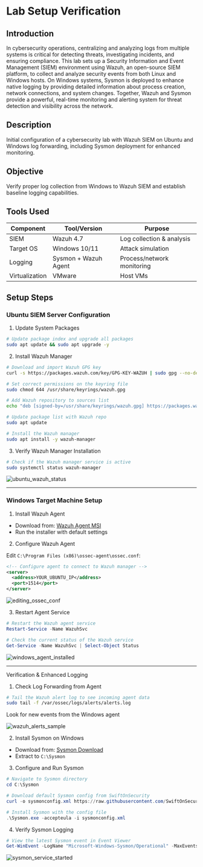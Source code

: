 # Lab Setup Verification

## Introduction
In cybersecurity operations, centralizing and analyzing logs from multiple systems is critical for detecting threats, investigating incidents, and ensuring compliance. This lab sets up a Security Information and Event Management (SIEM) environment using Wazuh, an open-source SIEM platform, to collect and analyze security events from both Linux and Windows hosts. On Windows systems, Sysmon is deployed to enhance native logging by providing detailed information about process creation, network connections, and system changes. Together, Wazuh and Sysmon provide a powerful, real-time monitoring and alerting system for threat detection and visibility across the network.


## Description  
Initial configuration of a cybersecurity lab with Wazuh SIEM on Ubuntu and Windows log forwarding, including Sysmon deployment for enhanced monitoring.

## Objective  
Verify proper log collection from Windows to Wazuh SIEM and establish baseline logging capabilities.

## Tools Used
| Component       | Tool/Version         | Purpose                        |
|-----------------|----------------------|--------------------------------|
| SIEM            | Wazuh 4.7            | Log collection & analysis      |
| Target OS       | Windows 10/11        | Attack simulation              |
| Logging         | Sysmon + Wazuh Agent | Process/network monitoring     |
| Virtualization  | VMware               | Host VMs                       |


## Setup Steps

### Ubuntu SIEM Server Configuration

1. Update System Packages

```bash
# Update package index and upgrade all packages
sudo apt update && sudo apt upgrade -y
```

2. Install Wazuh Manager

```bash
# Download and import Wazuh GPG key
curl -s https://packages.wazuh.com/key/GPG-KEY-WAZUH | sudo gpg --no-default-keyring --keyring gnupg-ring:/usr/share/keyrings/wazuh.gpg --import
```

```bash
# Set correct permissions on the keyring file
sudo chmod 644 /usr/share/keyrings/wazuh.gpg
```

```bash
# Add Wazuh repository to sources list
echo "deb [signed-by=/usr/share/keyrings/wazuh.gpg] https://packages.wazuh.com/4.x/apt/ stable main" | sudo tee -a /etc/apt/sources.list.d/wazuh.list
```

```bash
# Update package list with Wazuh repo
sudo apt update
```

```bash
# Install the Wazuh manager
sudo apt install -y wazuh-manager
```

3. Verify Wazuh Manager Installation

```bash
# Check if the Wazuh manager service is active
sudo systemctl status wazuh-manager
```

 ![ubuntu_wazuh_status](https://github.com/user-attachments/assets/c47970d5-d383-4fc3-8ddc-5c7baa1274f0)
 
---

### Windows Target Machine Setup

1. Install Wazuh Agent

- Download from: [Wazuh Agent MSI](https://packages.wazuh.com/4.x/windows/wazuh-agent-4.7.2-1.msi)
- Run the installer with default settings

2. Configure Wazuh Agent

Edit `C:\Program Files (x86)\ossec-agent\ossec.conf`:

```xml
<!-- Configure agent to connect to Wazuh manager -->
<server>
  <address>YOUR_UBUNTU_IP</address>
  <port>1514</port>
</server>
```

![editing_ossec_conf](https://github.com/user-attachments/assets/2dc218d4-8d26-4915-a162-e1923f85dd36)


3. Restart Agent Service

```powershell
# Restart the Wazuh agent service
Restart-Service -Name WazuhSvc
```

```powershell
# Check the current status of the Wazuh service
Get-Service -Name WazuhSvc | Select-Object Status
```

 ![windows_agent_installed](https://github.com/user-attachments/assets/7a17bec2-2b27-45a2-8e6b-492602ad6c14)
 
---

Verification & Enhanced Logging

1. Check Log Forwarding from Agent

```bash
# Tail the Wazuh alert log to see incoming agent data
sudo tail -f /var/ossec/logs/alerts/alerts.log
```
Look for new events from the Windows agent

![wazuh_alerts_sample](https://github.com/user-attachments/assets/26d15d4e-6b0c-4ff7-98c0-0d6d14e13701)


2. Install Sysmon on Windows

- Download from: [Sysmon Download](https://learn.microsoft.com/en-us/sysinternals/downloads/sysmon)
- Extract to `C:\Sysmon`

3. Configure and Run Sysmon

```powershell
# Navigate to Sysmon directory
cd C:\Sysmon
```

```powershell
# Download default Sysmon config from SwiftOnSecurity
curl -o sysmonconfig.xml https://raw.githubusercontent.com/SwiftOnSecurity/sysmon-config/master/sysmonconfig-export.xml
```

```powershell
# Install Sysmon with the config file
.\Sysmon.exe -accepteula -i sysmonconfig.xml
```

4. Verify Sysmon Logging

```powershell
# View the latest Sysmon event in Event Viewer
Get-WinEvent -LogName "Microsoft-Windows-Sysmon/Operational" -MaxEvents 1
```
![sysmon_service_started](https://github.com/user-attachments/assets/fcbd14f6-a961-4097-a0b1-5446c0f97249)


  







